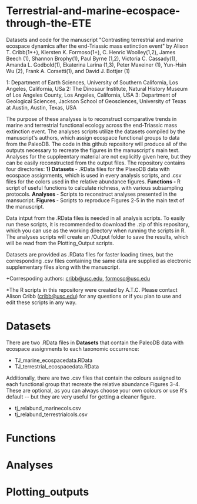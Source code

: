 # Terrestrial-and-marine-ecospace-through-the-ETE
Datasets and code for the manuscript "Contrasting terrestrial and marine ecospace dynamics after the end-Triassic mass extinction event" by Alison T. Cribb(1*+), Kiersten K. Formoso(1+), C. Henric Woolley(1,2), James Beech (1), Shannon Brophy(1), Paul Byrne (1,2), Victoria C. Cassady(1), Amanda L. Godbold(1), Ekaterina Larina (1,3), Peter Maxeiner (1), Yun-Hsin Wu (2), Frank A. Corsetti(1), and David J. Bottjer (1)

1: Department of Earth Sciences, University of Southern California, Los Angeles, California, USa
2: The Dinosaur Institute, Natural History Museum of Los Angeles County, Los Angeles, California, USA
3: Department of Geological Sciences, Jackson School of Geosciences, University of Texas at Austin, Austin, Texas, USA

The purpose of these analyses is to reconstruct comparative trends in marine and terrestrial functional ecology across the end-Triassic mass extinction event. The analyses scripts utilize the datasets compiled by the manuscript's authors, which assign ecospace functional groups to data from the PaleoDB. The code in this github repository will produce all of the outputs necessary to recreate the figures in the manuscript's main text. Analyses for the suppleentary material are not explicitly given here, but they can be easily reconstructed from the output files. The repository contains four directories: <b> 1) Datasets </b> - .RData files for the PlaeoDB data with ecospace assignments, which is used in every analysis scripts, and .csv files for the colors used in the relative abundance figures. <b> Functions - </b> R script of useful functions to calculate richness, with various subsampling protocols. <b> Analyses </b> - Scripts to reconstruct analyses presented in the mansucript. <b> Figures </b> - Scripts to reproduce Figures 2-5 in the main text of the manuscript.

Data intput from the .RData files is needed in all analysis scripts. To easily run these scripts, it is recommended to download the .zip of this repository, which you can use as the working directory when running the scripts in R. The analyses scripts will create an /Output folder to save the results, which will be read from the Plotting_Output scripts. 

Datasets are provided as .RData files for faster loading times, but the corresponding .csv files containing the same data are supplied as electronic supplementary files along with the manuscript. 

+Correspoding authors: cribb@usc.edu, formoso@usc.edu

*The R scripts in this repository were created by A.T.C. Please contact Alison Cribb (cribb@usc.edu) for any questions or if you plan to use and edit these scripts in any way.

# Datasets
There are two .RData files in <b>Datasets</b> that contain the PaleoDB data with ecospace assignments to each taxonomic occurrence:
* TJ_marine_ecospacedata.RData 
* TJ_terrestrial_ecospacedata.RData

Additionally, there are two .csv files that contain the colours assigned to each functional group that recreate the relative abundance Figures 3-4. These are optional, as you can always choose your own colours or use R's default -- but they are very useful for getting a cleaner figure.
* tj_relabund_marinecols.csv
* tj_relabund_terrestrialcols.csv


# Functions

# Analyses

# Plotting_outputs 
